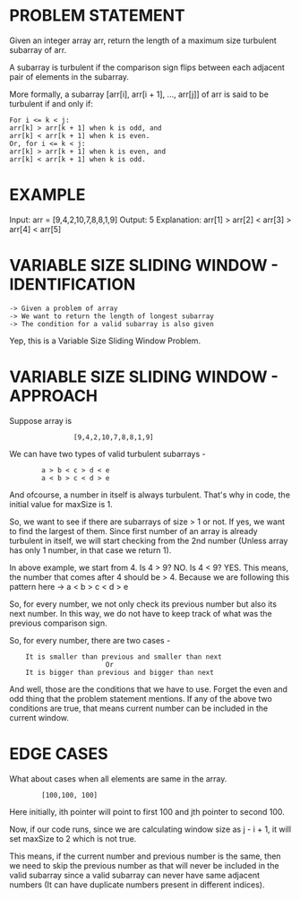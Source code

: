 # PROBLEM STATEMENT

Given an integer array arr, return the length of a maximum size turbulent subarray of arr.

A subarray is turbulent if the comparison sign flips between each adjacent pair of elements in the subarray.

More formally, a subarray [arr[i], arr[i + 1], ..., arr[j]] of arr is said to be turbulent if and only if:

    For i <= k < j:
    arr[k] > arr[k + 1] when k is odd, and
    arr[k] < arr[k + 1] when k is even.
    Or, for i <= k < j:
    arr[k] > arr[k + 1] when k is even, and
    arr[k] < arr[k + 1] when k is odd.


# EXAMPLE

Input: arr = [9,4,2,10,7,8,8,1,9]
Output: 5
Explanation: arr[1] > arr[2] < arr[3] > arr[4] < arr[5]

# VARIABLE SIZE SLIDING WINDOW - IDENTIFICATION

    -> Given a problem of array
    -> We want to return the length of longest subarray
    -> The condition for a valid subarray is also given

Yep, this is a Variable Size Sliding Window Problem.

# VARIABLE SIZE SLIDING WINDOW - APPROACH

Suppose array is 

					[9,4,2,10,7,8,8,1,9]
					
We can have two types of valid turbulent subarrays - 

			a > b < c > d < e
			a < b > c < d > e
			
And ofcourse, a number in itself is always turbulent. That's why in code, the initial value for maxSize is 1. 

So, we want to see if there are subarrays of size > 1 or not. If yes, we want to find the largest of them. Since first number of an array is already turbulent in itself, we will start checking from the 2nd number (Unless array has only 1 number, in that case we return 1).

In above example, we start from 4. Is 4 > 9? NO. Is 4 < 9? YES. This means, the number that comes after 4 should be > 4. Because we are following this pattern here ->  a < b > c < d > e

So, for every number, we not only check its previous number but also its next number. In this way, we do not have to keep track of what was the previous comparison sign. 

So, for every number, there are two cases - 

		It is smaller than previous and smaller than next
							Or
		It is bigger than previous and bigger than next

And well, those are the conditions that we have to use. Forget the even and odd thing that the problem statement mentions. If any of the above two conditions are true, that means current number can be included in the current window.


# EDGE CASES

What about cases when all elements are same in the array. 

			[100,100, 100] 
			
Here initially, ith pointer will point to first 100 and jth pointer to second 100.

Now, if our code runs, since we are calculating window size as j - i + 1, it will set maxSize to 2 which is not true. 

This means, if the current number and previous number is the same, then we need to skip the previous number as that will never be included in the valid subarray since a valid subarray can never have same adjacent numbers (It can have duplicate numbers present in different indices).
 